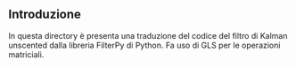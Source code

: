 ## Introduzione
In questa directory è presenta una traduzione del codice del filtro di Kalman unscented dalla libreria FilterPy di Python.
Fa uso di GLS per le operazioni matriciali.